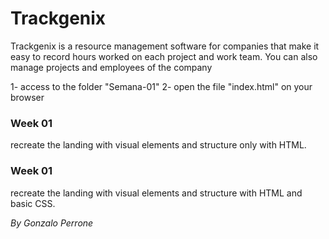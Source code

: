 # Trackgenix

Trackgenix is a resource management software for companies that make it easy to record hours worked on each project
 and work team.
You can also manage projects and employees of the company

  1- access to the folder "Semana-01"
  2- open the file "index.html" on your browser

### Week 01
  recreate the landing with visual elements and structure only with HTML.

  ### Week 01
  recreate the landing with visual elements and structure with HTML and basic CSS.

_By Gonzalo Perrone_
